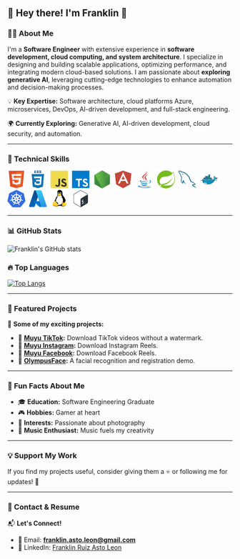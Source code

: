 ## 🚀 Hey there! I'm Franklin 👋

### 🧑‍💻 About Me
I'm a **Software Engineer** with extensive experience in **software development, cloud computing, and system architecture**. I specialize in designing and building scalable applications, optimizing performance, and integrating modern cloud-based solutions. I am passionate about **exploring generative AI**, leveraging cutting-edge technologies to enhance automation and decision-making processes.

💡 **Key Expertise:** Software architecture, cloud platforms Azure, microservices, DevOps, AI-driven development, and full-stack engineering.

🌍 **Currently Exploring:** Generative AI, AI-driven development, cloud security, and automation.

---

### 🚀 Technical Skills

<div>
  <img src="https://github.com/devicons/devicon/blob/master/icons/html5/html5-original.svg" title="HTML5" alt="HTML" width="40" height="40"/>&nbsp;
  <img src="https://github.com/devicons/devicon/blob/master/icons/css3/css3-plain-wordmark.svg"  title="CSS3" alt="CSS" width="40" height="40"/>&nbsp;
  <img src="https://github.com/devicons/devicon/blob/master/icons/javascript/javascript-original.svg" title="JavaScript" alt="JavaScript" width="40" height="40"/>&nbsp;
  <img src="https://github.com/devicons/devicon/blob/master/icons/typescript/typescript-original.svg" title="TypeScript" alt="TypeScript" width="40" height="40"/>&nbsp;
  <img src="https://github.com/devicons/devicon/blob/master/icons/nodejs/nodejs-original.svg" title="NodeJS" alt="NodeJS" width="40" height="40"/>&nbsp;
  <img src="https://github.com/devicons/devicon/blob/master/icons/angularjs/angularjs-plain.svg" title="Angular" alt="Angular" width="40" height="40"/>&nbsp;
  <img src="https://github.com/devicons/devicon/blob/master/icons/java/java-original.svg" title="Java" alt="Java" width="40" height="40"/>&nbsp;
  <img src="https://github.com/devicons/devicon/blob/master/icons/spring/spring-original.svg" title="Spring" alt="Spring" width="40" height="40"/>&nbsp;
  <img src="https://github.com/devicons/devicon/blob/master/icons/mysql/mysql-original.svg" title="MySQL"  alt="MySQL" width="40" height="40"/>&nbsp;
  <img src="https://github.com/devicons/devicon/blob/master/icons/docker/docker-original.svg" title="Docker" alt="Docker" width="40" height="40"/>&nbsp;
  <img src="https://github.com/devicons/devicon/blob/master/icons/kubernetes/kubernetes-plain.svg" title="Kubernetes" alt="Kubernetes" width="40" height="40"/>&nbsp;
  <img src="https://github.com/devicons/devicon/blob/master/icons/azure/azure-original.svg" title="Azure" alt="Azure" width="40" height="40"/>&nbsp;
  <img src="https://github.com/devicons/devicon/blob/master/icons/linux/linux-original.svg" title="Linux" alt="Linux" width="40" height="40"/>&nbsp;
  <img src="https://github.com/devicons/devicon/blob/master/icons/bash/bash-original.svg" title="Bash" alt="Bash" width="40" height="40"/>
</div>

---

### 📊 GitHub Stats
![Franklin's GitHub stats](https://github-readme-stats.vercel.app/api?username=FranklinRuiz&show_icons=true&theme=midnight-purple)

### 🔥 Top Languages
[![Top Langs](https://github-readme-stats.vercel.app/api/top-langs/?username=FranklinRuiz&layout=compact&theme=midnight-purple)](https://github.com/anuraghazra/github-readme-stats)

---

### 🌟 Featured Projects
🚀 **Some of my exciting projects:**
- 🔗 **[Muyu TikTok](https://muyu.lat/tiktok):** Download TikTok videos without a watermark.
- 🔗 **[Muyu Instagram](https://muyu.lat/instagram):** Download Instagram Reels.
- 🔗 **[Muyu Facebook](https://muyu.lat/facebook):** Download Facebook Reels.
- 🔗 **[OlympusFace](https://muyu.lat:8443/):** A facial recognition and registration demo.

---

### 🎯 Fun Facts About Me
- 🎓 **Education:** Software Engineering Graduate
- 🎮 **Hobbies:** Gamer at heart
- 📸 **Interests:** Passionate about photography
- 🎵 **Music Enthusiast:** Music fuels my creativity

---

### 💡 Support My Work
If you find my projects useful, consider giving them a ⭐ or following me for updates! 🚀

---

### 📩 Contact & Resume
📬 **Let's Connect!**
- 📧 Email: **franklin.asto.leon@gmail.com**
- 💼 LinkedIn: [Franklin Ruiz Asto Leon](https://www.linkedin.com/in/franklin-ruiz-asto-leon/)
